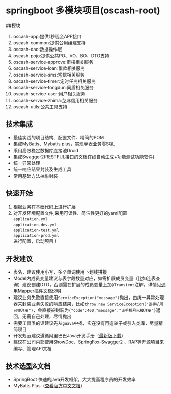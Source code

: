 # springboot 多模块项目(oscash-root)

##模块
1. oscash-app:提供1秒现金APP接口
2. oscash-common:提供公用组建支持
3. oscash-dao:数据操作层
4. oscash-pojo:提供公共PO、VO、BO、DTO支持
5. oscash-service-approve:审核相关服务
6. oscash-service-loan:借款相关服务
7. oscash-service-sms:短信相关服务
8. oscash-service-timer:定时任务相关服务
9. oscash-service-tongdun:同盾相关服务
10. oscash-service-user:用户相关服务
11. oscash-service-zhima:芝麻信用相关服务
12. oscash-utils:公共工具支持

## 技术集成
- 最佳实践的项目结构、配置文件、精简的POM
- 集成MyBatis、Mybatis plus，实现单表业务零SQL
- 采用高效稳定数据库连接池Druid
- 集成Swagger2(RESTFUL接口的文档在线自动生成+功能测试功能软件)
- 统一异常处理
- 统一响应结果封装及生成工具
- 常用基础方法抽象封装

## 快速开始
1. 根据业务在基础代码上进行扩展
2. 对开发环境配置文件,采用可读性、简洁性更好的yaml配置<br>
	```application.yml```<br>
	```application-dev.yml```<br>
	```application-test.yml```<br>
	```application-prod.yml```<br>
    进行配置，启动项目！

## 开发建议
- 表名，建议使用小写，多个单词使用下划线拼接
- Model内成员变量建议与表字段数量对应，如需扩展成员变量（比如连表查询）建议创建DTO，否则需在扩展的成员变量上加```@Transient```注解，详情见[通用Mapper插件文档说明](https://mapperhelper.github.io/docs/2.use/)
- 建议业务失败直接使用```ServiceException("message")```抛出，由统一异常处理器来封装业务失败的响应结果，比如```throw new ServiceException("该手机号已被注册")```，会直接被封装为```{"code":400,"message":"该手机号已被注册"}```返回，无需自己处理，尽情抛出
- 需要工具类的话建议先从```guava```中找，实在没有再造轮子或引入类库，尽量精简项目
- 开发规范建议遵循阿里巴巴Java开发手册（[最新版下载](https://github.com/lihengming/shared-files/blob/master/%E9%98%BF%E9%87%8C%E5%B7%B4%E5%B7%B4Java%E5%BC%80%E5%8F%91%E6%89%8B%E5%86%8Cv1.2.0.pdf))
- 建议在公司内部使用[ShowDoc](https://github.com/star7th/showdoc)、[SpringFox-Swagger2](https://github.com/springfox/springfox) 、[RAP](https://github.com/thx/RAP)等开源项目来编写、管理API文档

## 技术选型&文档
- SpringBoot 快速的java开发框架，大大提高程序员的开发效率
- MyBatis Plus（[查看官方中文文档](http://baomidou.oschina.io/mybatis-plus-doc/#/)）